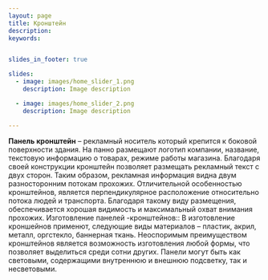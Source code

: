 ```yaml
---
layout: page
title: Кронштейн
description:
keywords:


slides_in_footer: true

slides:
  - image: images/home_slider_1.png
    description: Image description

  - image: images/home_slider_2.png
    description: Image description

---
```




**Панель кронштейн** – рекламный носитель который крепится к боковой поверхности здания.
На панно размещают логотип компании, название, текстовую информацию о товарах, режиме работы магазина. Благодаря своей конструкции кронштейн позволяет размещать рекламный текст с двух сторон. Таким образом, рекламная информация видна двум разносторонним потокам прохожих.
Отличительной особенностью кронштейнов, является перпендикулярное расположение относительно потока людей и транспорта. Благодаря такому виду размещения, обеспечивается хорошая видимость и максимальный охват внимания прохожих.
Изготовление панелей -кронштейнов::  В изготовление кроншейнов применют, следующие виды материалов – пластик, акрил, металл, оргстекло, баннерная ткань. Неоспоримым преимуществом кронштейнов является возможность изготовления любой формы, что позволяет выделиться  среди сотни других. Панели могут быть как световыми, содержащими внутреннюю и внешнюю подсветку, так и несветовыми.
